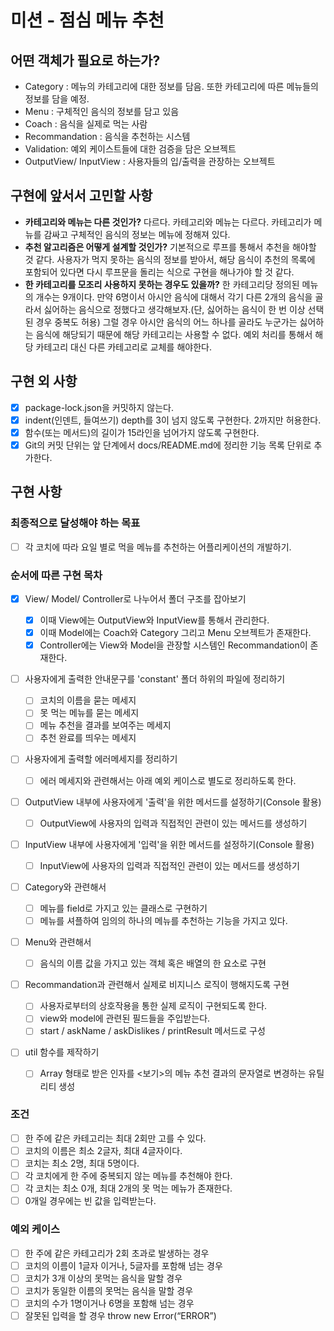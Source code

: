 # 미션 - 점심 메뉴 추천

## 어떤 객체가 필요로 하는가?

- Category : 메뉴의 카테고리에 대한 정보를 담음. 또한 카테고리에 따른 메뉴들의 정보를 담을 예정.
- Menu : 구체적인 음식의 정보를 담고 있음
- Coach : 음식을 실제로 먹는 사람
- Recommandation : 음식을 추천하는 시스템
- Validation: 예외 케이스트들에 대한 검증을 담은 오브젝트
- OutputView/ InputView : 사용자들의 입/출력을 관장하는 오브젝트

## 구현에 앞서서 고민할 사항

- **카테고리와 메뉴는 다른 것인가?** 다르다. 카테고리와 메뉴는 다르다. 카테고리가 메뉴를 감싸고 구체적인 음식의 정보는 메뉴에 정해져 있다.
- **추천 알고리즘은 어떻게 설계할 것인가?** 기본적으로 루프를 통해서 추천을 해야할 것 같다. 사용자가 먹지 못하는 음식의 정보를 받아서, 해당 음식이 추천의 목록에 포함되어 있다면 다시 루프문을 돌리는 식으로 구현을 해나가야 할 것 같다.
- **한 카테고리를 모조리 사용하지 못하는 경우도 있을까?** 한 카테고리당 정의된 메뉴의 개수는 9개이다. 만약 6명이서 아시안 음식에 대해서 각기 다른 2개의 음식을 골라서 싫어하는 음식으로 정했다고 생각해보자.(단, 싫어하는 음식이 한 번 이상 선택된 경우 중복도 허용) 그럴 경우 아시안 음식의 어느 하나를 골라도 누군가는 싫어하는 음식에 해당되기 때문에 해당 카테고리는 사용할 수 없다. 예외 처리를 통해서 해당 카테고리 대신 다른 카테고리로 교체를 해야한다.

## 구현 외 사항

- [x] package-lock.json을 커밋하지 않는다.
- [x] indent(인덴트, 들여쓰기) depth를 3이 넘지 않도록 구현한다. 2까지만 허용한다.
- [x] 함수(또는 메서드)의 길이가 15라인을 넘어가지 않도록 구현한다.
- [x] Git의 커밋 단위는 앞 단계에서 docs/README.md에 정리한 기능 목록 단위로 추가한다.

## 구현 사항

### 최종적으로 달성해야 하는 목표

- [ ] 각 코치에 따라 요일 별로 먹을 메뉴를 추천하는 어플리케이션의 개발하기.

### 순서에 따른 구현 목차

- [x] View/ Model/ Controller로 나누어서 폴더 구조를 잡아보기

  - [x] 이때 View에는 OutputView와 InputView를 통해서 관리한다.
  - [x] 이때 Model에는 Coach와 Category 그리고 Menu 오브젝트가 존재한다.
  - [x] Controller에는 View와 Model을 관장할 시스템인 Recommandation이 존재한다.

- [ ] 사용자에게 출력한 안내문구를 'constant' 폴더 하위의 파일에 정리하기

  - [ ] 코치의 이름을 묻는 메세지
  - [ ] 못 먹는 메뉴를 묻는 메세지
  - [ ] 메뉴 추천을 결과를 보여주는 메세지
  - [ ] 추천 완료를 띄우는 메세지

- [ ] 사용자에게 출력할 에러메세지를 정리하기
  - [ ] 에러 메세지와 관련해서는 아래 예외 케이스로 별도로 정리하도록 한다.
- [ ] OutputView 내부에 사용자에게 '출력'을 위한 메서드를 설정하기(Console 활용)
  - [ ] OutputView에 사용자의 입력과 직접적인 관련이 있는 메서드를 생성하기
- [ ] InputView 내부에 사용자에게 '입력'을 위한 메서드를 설정하기(Console 활용)

  - [ ] InputView에 사용자의 입력과 직접적인 관련이 있는 메서드를 생성하기

- [ ] Category와 관련해서
  - [ ] 메뉴를 field로 가지고 있는 클래스로 구현하기
  - [ ] 메뉴를 셔플하여 임의의 하나의 메뉴를 추천하는 기능을 가지고 있다.
- [ ] Menu와 관련해서

  - [ ] 음식의 이름 값을 가지고 있는 객체 혹은 배열의 한 요소로 구현

- [ ] Recommandation과 관련해서 실제로 비지니스 로직이 행해지도록 구현

  - [ ] 사용자로부터의 상호작용을 통한 실제 로직이 구현되도록 한다.
  - [ ] view와 model에 관련된 필드들을 주입받는다.
  - [ ] start / askName / askDislikes / printResult 메서드로 구성

- [ ] util 함수를 제작하기
  - [ ] Array 형태로 받은 인자를 <보기>의 메뉴 추천 결과의 문자열로 변경하는 유틸리티 생성

### 조건

- [ ] 한 주에 같은 카테고리는 최대 2회만 고를 수 있다.
- [ ] 코치의 이름은 최소 2글자, 최대 4글자이다.
- [ ] 코치는 최소 2명, 최대 5명이다.
- [ ] 각 코치에게 한 주에 중복되지 않는 메뉴를 추천해야 한다.
- [ ] 각 코치는 최소 0개, 최대 2개의 못 먹는 메뉴가 존재한다.
- [ ] 0개일 경우에는 빈 값을 입력받는다.

### 예외 케이스

- [ ] 한 주에 같은 카테고리가 2회 초과로 발생하는 경우
- [ ] 코치의 이름이 1글자 이거나, 5글자를 포함해 넘는 경우
- [ ] 코치가 3개 이상의 못먹는 음식을 말할 경우
- [ ] 코치가 동일한 이름의 못먹는 음식을 말할 경우
- [ ] 코치의 수가 1명이거나 6명을 포함해 넘는 경우
- [ ] 잘못된 입력을 할 경우 throw new Error(“ERROR”)
